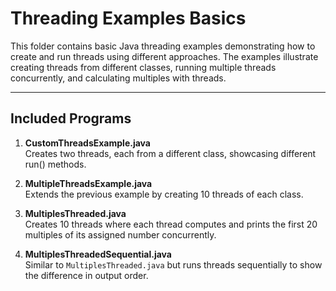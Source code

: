 # Threading Examples Basics

This folder contains basic Java threading examples demonstrating how to create and run threads using different approaches. The examples illustrate creating threads from different classes, running multiple threads concurrently, and calculating multiples with threads.

---

## Included Programs

1. **CustomThreadsExample.java**  
   Creates two threads, each from a different class, showcasing different run() methods.

2. **MultipleThreadsExample.java**  
   Extends the previous example by creating 10 threads of each class.

3. **MultiplesThreaded.java**  
   Creates 10 threads where each thread computes and prints the first 20 multiples of its assigned number concurrently.

4. **MultiplesThreadedSequential.java**  
   Similar to `MultiplesThreaded.java` but runs threads sequentially to show the difference in output order.

